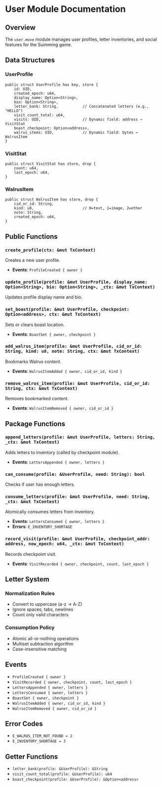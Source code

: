 # User Module Documentation

## Overview
The `user.move` module manages user profiles, letter inventories, and social features for the Suimming game.

## Data Structures

### UserProfile
```move
public struct UserProfile has key, store {
    id: UID,
    created_epoch: u64,
    display_name: Option<String>,
    bio: Option<String>,
    letter_bank: String,           // Concatenated letters (e.g., "HELLO")
    visit_count_total: u64,
    visits: UID,                   // Dynamic field: address → VisitStat
    boast_checkpoint: Option<address>,
    walrus_items: UID,             // Dynamic field: bytes → WalrusItem
}
```

### VisitStat
```move
public struct VisitStat has store, drop {
    count: u64,
    last_epoch: u64,
}
```

### WalrusItem
```move
public struct WalrusItem has store, drop {
    cid_or_id: String,
    kind: u8,                      // 0=text, 1=image, 2=other
    note: String,
    created_epoch: u64,
}
```

## Public Functions

### `create_profile(ctx: &mut TxContext)`
Creates a new user profile.
- **Events**: `ProfileCreated { owner }`

### `update_profile(profile: &mut UserProfile, display_name: Option<String>, bio: Option<String>, _ctx: &mut TxContext)`
Updates profile display name and bio.

### `set_boast(profile: &mut UserProfile, checkpoint: Option<address>, ctx: &mut TxContext)`
Sets or clears boast location.
- **Events**: `BoastSet { owner, checkpoint }`

### `add_walrus_item(profile: &mut UserProfile, cid_or_id: String, kind: u8, note: String, ctx: &mut TxContext)`
Bookmarks Walrus content.
- **Events**: `WalrusItemAdded { owner, cid_or_id, kind }`

### `remove_walrus_item(profile: &mut UserProfile, cid_or_id: String, ctx: &mut TxContext)`
Removes bookmarked content.
- **Events**: `WalrusItemRemoved { owner, cid_or_id }`

## Package Functions

### `append_letters(profile: &mut UserProfile, letters: String, _ctx: &mut TxContext)`
Adds letters to inventory (called by checkpoint module).
- **Events**: `LettersAppended { owner, letters }`

### `can_consume(profile: &UserProfile, need: String): bool`
Checks if user has enough letters.

### `consume_letters(profile: &mut UserProfile, need: String, _ctx: &mut TxContext)`
Atomically consumes letters from inventory.
- **Events**: `LettersConsumed { owner, letters }`
- **Errors**: `E_INVENTORY_SHORTAGE`

### `record_visit(profile: &mut UserProfile, checkpoint_addr: address, now_epoch: u64, _ctx: &mut TxContext)`
Records checkpoint visit.
- **Events**: `VisitRecorded { owner, checkpoint, count, last_epoch }`

## Letter System

### Normalization Rules
- Convert to uppercase (a-z → A-Z)
- Ignore spaces, tabs, newlines
- Count only valid characters

### Consumption Policy
- Atomic all-or-nothing operations
- Multiset subtraction algorithm
- Case-insensitive matching

## Events

- `ProfileCreated { owner }`
- `VisitRecorded { owner, checkpoint, count, last_epoch }`
- `LettersAppended { owner, letters }`
- `LettersConsumed { owner, letters }`
- `BoastSet { owner, checkpoint }`
- `WalrusItemAdded { owner, cid_or_id, kind }`
- `WalrusItemRemoved { owner, cid_or_id }`

## Error Codes

- `E_WALRUS_ITEM_NOT_FOUND = 2`
- `E_INVENTORY_SHORTAGE = 3`

## Getter Functions

- `letter_bank(profile: &UserProfile): &String`
- `visit_count_total(profile: &UserProfile): u64`
- `boast_checkpoint(profile: &UserProfile): &Option<address>`